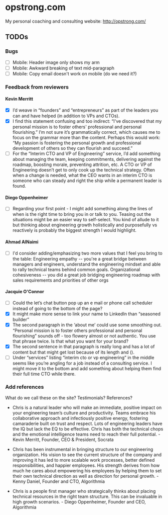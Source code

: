 # opstrong.com

My personal coaching and consulting website: http://opstrong.com/

## TODOs

### Bugs
- [ ] Mobile: Header image only shows my arm
- [ ] Mobile: Awkward breaking of text mid-paragraph
- [ ] Mobile: Copy email doesn't work on mobile (do we need it?)

### Feedback from reviewers

#### Kevin Merritt
- [x] I’d weave in “founders” and “entrepreneurs” as part of the leaders you can and have helped (in addition to VPs and CTOs).
- [x] I find this statement confusing and too indirect: “I've discovered that my personal mission is to foster others' professional and personal flourishing.” I’m not sure it’s grammatically correct, which causes me to focus on the grammar more than the content. Perhaps this would work: “My passion is fostering the personal growth and professional development of others so they can flourish and succeed.”
- [ ] For the “Interim CTO and VP of Engineering” service, I’d add something about managing the team, keeping commitments, delivering against the roadmap, boosting morale, preventing attrition, etc. A CTO or VP of Engineering doesn’t get to only cook up the technical strategy. Often when a change is needed, what the CEO wants in an interim CTO is someone who can steady and right the ship while a permanent leader is found.

#### Diego Oppenheimer
- [ ] Regarding your first point - I might add something along the lines of when is the right time to bring you in or talk to you. Teasing out the situations might be an easier way to self-select. You kind of allude to it but thinking about engineering growth holistically and purposefully vs reactively is probably the biggest strength I would highlight.

#### Ahmad AlNaimi
- [ ] I'd consider adding/emphasizing two more values that I feel you bring to the table: Engineering empathy -- you're a great bridge between managers and engineers, understand the engineering mindset and able to rally technical teams behind common goals. Organizational cohesiveness -- you did a great job bridging engineering roadmap with sales requirements and priorities of other orgs

#### Jacquie O'Connor
- [ ] Could the let’s chat button pop up an e mail or phone call scheduler instead of going to the bottom of the page?
- [x] It might make more sense to link your name to LinkedIn than “seasoned builder”
- [x] The second paragraph in the ‘about me’ could use some smoothing out.  “Personal mission is to foster others professional and personal flourishing” sounds off - too flowery almost or not authentic. You use that phrase twice.  Is that what you want for your brand?  
- [x] The second sentence in that paragraph is really long and has a lot of content but that might get lost because of its length and ().  
- [ ] Under “services” listing “interim cto or vp engineering” in the middle seems like you’re angling for a job instead of a consulting service.  I might move it to the bottom and add something about helping them find their full time CTO while there.

### Add references

What do we call these on the site? Testimonials? References?

- Chris is a natural leader who will make an immediate, positive impact on your engineering team’s culture and productivity. Teams embrace his collaborative approach and infectiously positive energy, fostering camaraderie built on trust and respect. Lots of engineering leaders have the IQ but lack the EQ to be effective. Chris has both the technical chops and the emotional intelligence teams need to reach their full potential. - Kevin Merritt, Founder, CEO & President, Socrata

- Chris has been instrumental in bringing structure to our engineering organization. His vision to see the current structure of the company and improving it has led to more scalable work processes, better defined responsibilities, and happier employees. His strength derives from how much he cares about empowering his employees by helping them to set their own technical direction as well as direction for personal growth. - Kenny Daniel, Founder and CTO, Algorithmia

- Chris is a people first manager who strategically thinks about placing technical resources in the right team structure. This can be invaluable in high growth scenarios. - Diego Oppenheimer, Founder and CEO, Algorithmia
